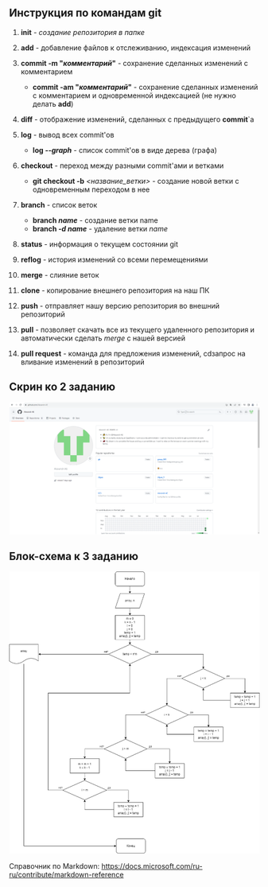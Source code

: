 ## Инструкция по командам git

1. **init** - *создание репозитория в папке*
2. **add** - добавление файлов к отслеживанию, индексация изменений
3. **commit -m "_комментарий_"** - сохранение сделанных изменений с комментарием
   *  **commit -am "_комментарий_"** - сохранение сделанных изменений с комментарием и одновременной индексацией (не нужно делать **add**)
4. **diff** - отображение изменений, сделанных с предыдущего **commit**`а
5. **log** - вывод всех commit'ов
   + **log _--graph_** - список commit'ов в виде дерева (графа)
6. **checkout** - переход между разными commit'ами и ветками
   + **git checkout -b** _<название_ветки>_ - создание новой ветки с одновременным переходом в нее
7. **branch** - список веток
   * **branch _name_** - создание ветки name
   * **branch _-d name_** - удаление ветки *name*

8. **status** - информация о текущем состоянии git
9. **reflog** - история изменений со всеми перемещениями
10. **merge** - слияние веток
11. **clone** - копирование внешнего репозитория на наш ПК
12. **push** - отправляет нашу версию репозитория во внешний репозиторий
13. **pull** - позволяет скачать все из текущего удаленного репозитория и автоматически сделать *merge* с нашей версией
14. **pull request** - команда для предложения изменений, cdзапрос на вливание изменений в репозиторий


## Скрин ко 2 заданию
![Скрин README.md](README.png)


## Блок-схема к 3 заданию
![Блок-схема для 3 задачи](github%20урок%203.drawio.png)

Справочник по Markdown:
https://docs.microsoft.com/ru-ru/contribute/markdown-reference
